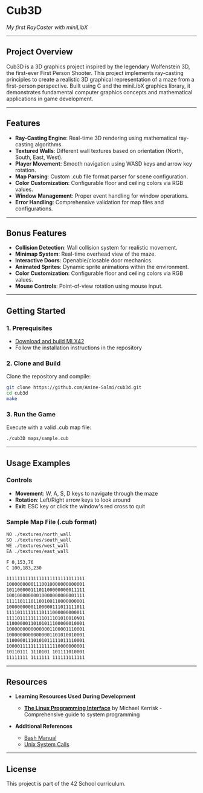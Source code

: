 # **Cub3D**  
*My first RayCaster with miniLibX*

---

## **Project Overview**  
Cub3D is a 3D graphics project inspired by the legendary Wolfenstein 3D, the first-ever First Person Shooter. This project implements ray-casting principles to create a realistic 3D graphical representation of a maze from a first-person perspective. Built using C and the miniLibX graphics library, it demonstrates fundamental computer graphics concepts and mathematical applications in game development.

---

## **Features**  
- **Ray-Casting Engine**: Real-time 3D rendering using mathematical ray-casting algorithms.  
- **Textured Walls**: Different wall textures based on orientation (North, South, East, West).  
- **Player Movement**: Smooth navigation using WASD keys and arrow key rotation. 
- **Map Parsing**: Custom .cub file format parser for scene configuration.  
- **Color Customization**: Configurable floor and ceiling colors via RGB values.
- **Window Management**: Proper event handling for window operations. 
- **Error Handling**: Comprehensive validation for map files and configurations.  

---

## **Bonus Features**
- **Collision Detection**: Wall collision system for realistic movement. 
- **Minimap System**: Real-time overhead view of the maze.
- **Interactive Doors**: Openable/closable door mechanics. 
- **Animated Sprites**: Dynamic sprite animations within the environment.  
- **Color Customization**: Configurable floor and ceiling colors via RGB values.
- **Mouse Controls**: Point-of-view rotation using mouse input.

---

## **Getting Started**  
### 1. Prerequisites
- [Download and build MLX42](https://github.com/codam-coding-college/MLX42?tab=readme-ov-file#download-and-build---mlx42)
- Follow the installation instructions in the repository

### 2. Clone and Build 
Clone the repository and compile:
  ```bash
  git clone https://github.com/Amine-Salmi/cub3d.git
  cd cub3d
  make
  ```
### 3. Run the Game
Execute with a valid .cub map file:
  ```bash
  ./cub3D maps/sample.cub
  ```

---

## **Usage Examples**
###  Controls
  - **Movement**: W, A, S, D keys to navigate through the maze
  - **Rotation**: Left/Right arrow keys to look around
  - **Exit**: ESC key or click the window's red cross to quit

### Sample Map File (.cub format)
  ```bash
  NO ./textures/north_wall
  SO ./textures/south_wall
  WE ./textures/west_wall
  EA ./textures/east_wall 

  F 0,153,76
  C 100,183,230

  11111111111111111111111111111
  10000000001110010000000000001
  10110000011101100000000011111
  10010000000010000000000001111
  11111011101100100110000000001
  10000000001100000111011111011
  11110111111110111000000000011
  11110111111111011101010010N01
  11000000110101011100000010001
  10000000000000001100001110001
  10000000000000001101010010001
  11000001110101011111011110001
  10000111111111111110000000001
  10110111 1110101 101111010001
  11111111 1111111 111111111111
  ```

---

## Resources

- **Learning Resources Used During Development**
  - [**The Linux Programming Interface**](#) by Michael Kerrisk - Comprehensive guide to system programming

- **Additional References**
  - [Bash Manual](https://www.gnu.org/software/bash/manual/)
  - [Unix System Calls](https://man7.org/linux/man-pages/)

---
## **License**
This project is part of the 42 School curriculum.